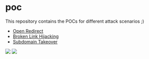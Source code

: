 # poc
This repository contains the POCs for different attack scenarios ;)
- [Open Redirect](https://0xsunil.github.io/poc/redirect-poc.html)
- [Broken Link Hijacking](https://0xsunil.github.io/poc/broken-link-hijacked-poc.html)
- [Subdomain Takeover](https://0xsunil.github.io/poc/subdomain-takeover-poc.html)

![](https://iplogger.org/1Pb687.jpeg)
<img src="https://images.app.goo.gl/TQvKFQPkgNoxB3my7"/>
